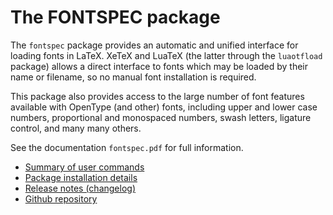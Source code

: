 The FONTSPEC package
====================

The `fontspec` package provides an automatic and unified interface for loading
fonts in LaTeX. XeTeX and LuaTeX (the latter through the `luaotfload` package)
allows a direct interface to fonts which may be loaded by their name or filename,
so no manual font installation is required.

This package also provides access to the large number of font features
available with OpenType (and other) fonts, including upper and lower case numbers,
proportional and monospaced numbers, swash letters, ligature control, and many
many others.

See the documentation `fontspec.pdf` for full information.

* [Summary of user commands](user.html)
* [Package installation details](dev.html)
* [Release notes (changelog)](CHANGES.html)
* [Github repository](https://github.com/latex3/fontspec)